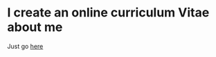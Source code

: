 # I create an online curriculum Vitae about me

Just go [here](https://www.clementmarcel.mcavbeast.fr)

